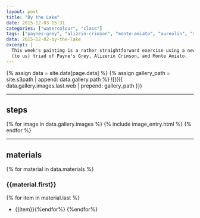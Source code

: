 ```yaml
---
layout: post
title: "By the Lake"
date: 2015-12-03 15:31
categories: ["watercolour", "class"]
tags: ["paynes-grey", "alizrin-crimson", "monte-amiato", "aureolin", "vertical", "landscape"]
data: 2015-12-02-by-the-lake
excerpt: |
  This week's painting is a rather straightforward exercise using a new
  (to us) triad of Payne's Grey, Alizerin Crimson, and Monte Amiato.
---
```

{% assign data = site.data[page.data] %}
{% assign gallery_path = site.s3path | append: data.gallery.path %}
![]({{ data.gallery.images.last.web | prepend: gallery_path }})

*******

## steps

{% for image in data.gallery.images %}
{% include image_entry.html %}
{% endfor %}


*******

## materials
{% for material in data.materials %}
### {{material.first}}
{% for item in material.last %}
* {{item}}{%endfor%}
{%endfor%}
